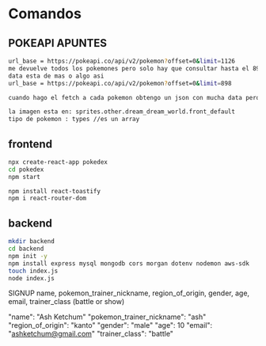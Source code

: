 # Comandos

## POKEAPI APUNTES
```sh
url_base = https://pokeapi.co/api/v2/pokemon?offset=0&limit=1126
me devuelve todos los pokemones pero solo hay que consultar hasta el 898 porque la otra
data esta de mas o algo asi 
url_base = https://pokeapi.co/api/v2/pokemon?offset=0&limit=898

cuando hago el fetch a cada pokemon obtengo un json con mucha data pero necesito:

la imagen esta en: sprites.other.dream_dream_world.front_default 
tipo de pokemon : types //es un array


```

## frontend
```sh
npx create-react-app pokedex
cd pokedex
npm start

npm install react-toastify
npm i react-router-dom
```

## backend
```sh
mkdir backend
cd backend
npm init -y
npm install express mysql mongodb cors morgan dotenv nodemon aws-sdk
touch index.js
node index.js

```

SIGNUP
name,
pokemon_trainer_nickname, 
region_of_origin, 
gender, 
age, 
email,
trainer_class (battle or show)

"name": "Ash Ketchum"
"pokemon_trainer_nickname": "ash"
"region_of_origin": "kanto"
"gender": "male"
"age": 10
"email": "ashketchum@gmail.com"
"trainer_class": "battle"